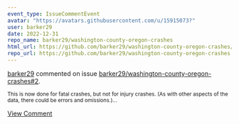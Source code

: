 ```yaml
---
event_type: IssueCommentEvent
avatar: "https://avatars.githubusercontent.com/u/15915073?"
user: barker29
date: 2022-12-31
repo_name: barker29/washington-county-oregon-crashes
html_url: https://github.com/barker29/washington-county-oregon-crashes/issues/2
repo_url: https://github.com/barker29/washington-county-oregon-crashes
---
```


<a href='https://github.com/barker29' target='_blank'>barker29</a> commented on issue <a href='https://github.com/barker29/washington-county-oregon-crashes/issues/2' target='_blank'>barker29/washington-county-oregon-crashes#2</a>.

<small>This is now done for fatal crashes, but not for injury crashes. (As with other aspects of the data, there could be errors and omissions.)...</small>

<a href='https://github.com/barker29/washington-county-oregon-crashes/issues/2' target='_blank'>View Comment</a>